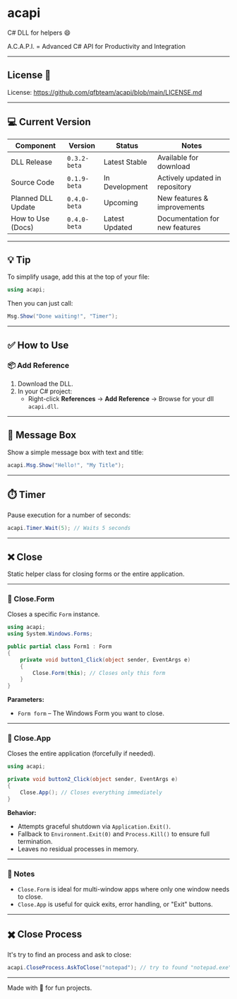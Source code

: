 # acapi
C# DLL for helpers 😄

A.C.A.P.I. = Advanced C# API for Productivity and Integration

---

## License 📜

License: https://github.com/qfbteam/acapi/blob/main/LICENSE.md

---

## 💻 Current Version


| Component          | Version       | Status          | Notes                        |
|--------------------|---------------|-----------------|------------------------------|
| DLL Release        | `0.3.2-beta`  | Latest Stable   | Available for download        |
| Source Code        | `0.1.9-beta`  | In Development  | Actively updated in repository|
| Planned DLL Update  | `0.4.0-beta`  | Upcoming        | New features & improvements   |
| How to Use (Docs)  | `0.4.0-beta`  | Latest Updated  | Documentation for new features|


---

## 💡 Tip

To simplify usage, add this at the top of your file:

```csharp
using acapi;
```

Then you can just call:

```csharp
Msg.Show("Done waiting!", "Timer");
```

---

## ✅ How to Use

### 📦 Add Reference

1. Download the DLL.
2. In your C# project:
   - Right-click **References** → **Add Reference** → Browse for your dll `acapi.dll`.

---

## 📢 Message Box

Show a simple message box with text and title:

```csharp
acapi.Msg.Show("Hello!", "My Title");
````

---

## ⏱️ Timer

Pause execution for a number of seconds:

```csharp
acapi.Timer.Wait(5); // Waits 5 seconds
```

---

## ❌ Close

Static helper class for closing forms or the entire application.

---

### 🔹 Close.Form

Closes a specific `Form` instance.

```csharp
using acapi;
using System.Windows.Forms;

public partial class Form1 : Form
{
    private void button1_Click(object sender, EventArgs e)
    {
        Close.Form(this); // Closes only this form
    }
}
````

**Parameters:**

* `Form form` – The Windows Form you want to close.

---

### 🔸 Close.App

Closes the entire application (forcefully if needed).

```csharp
using acapi;

private void button2_Click(object sender, EventArgs e)
{
    Close.App(); // Closes everything immediately
}
```

**Behavior:**

* Attempts graceful shutdown via `Application.Exit()`.
* Fallback to `Environment.Exit(0)` and `Process.Kill()` to ensure full termination.
* Leaves no residual processes in memory.

---

### 🧠 Notes

* `Close.Form` is ideal for multi-window apps where only one window needs to close.
* `Close.App` is useful for quick exits, error handling, or "Exit" buttons.

---

## ✖️ Close Process

It's try to find an process and ask to close:

```csharp
acapi.CloseProcess.AskToClose("notepad"); // try to found "notepad.exe"
```
--- 

Made with 💙 for fun projects.
